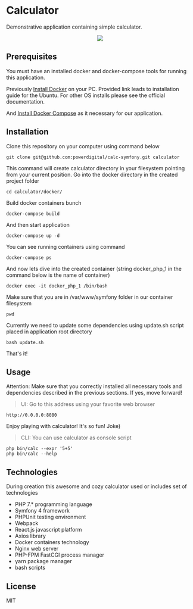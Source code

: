 # Calculator
Demonstrative application containing simple calculator.
<p align="center"><img src="https://github.com/powerdigital/calc-symfony/tree/master/public/assets/img/calc.png"></p>

Prerequisites
---
You must have an installed docker and docker-compose tools for running this application.

Previously [Install Docker](https://docs.docker.com/install/linux/docker-ce/ubuntu/#install-docker-ce) on your PC.
Provided link leads to installation guide for the Ubuntu.
For other OS installs please see the official documentation.

And [Install Docker Compose](https://docs.docker.com/compose/install/) as it necessary for our application.


Installation
---
Clone this repository on your computer using command below
```
git clone git@github.com:powerdigital/calc-symfony.git calculator
```
This command will create calculator directory in your filesystem pointing from your current position.
Go into the docker directory in the created project folder

```
cd calculator/docker/
```
Build docker containers bunch
```
docker-compose build
```
And then start application
```
docker-compose up -d
```

You can see running containers using command
```
docker-compose ps
```
And now lets dive into the created container (string docker_php_1 in the command below is the name of container)
```
docker exec -it docker_php_1 /bin/bash
```
Make sure that you are in /var/www/symfony folder in our container filesystem
```
pwd
```
Currently we need to update some dependencies using update.sh script placed in application root directory
```
bash update.sh
```
That's it!

Usage
---
Attention: Make sure that you correctly installed all necessary tools and dependencies described in the previous sections.
If yes, move forward! 
> UI: Go to this address using your favorite web browser 
```
http://0.0.0.0:8080
```
Enjoy playing with calculator! It's so fun! Joke)

> CLI: You can use calculator as console script
```
php bin/calc --expr '5+5'
php bin/calc --help
```

Technologies
---
During creation this awesome and cozy calculator used or includes set of technologies
- PHP 7.* programming language
- Symfony 4 framework
- PHPUnit testing environment
- Webpack
- React.js javascript platform
- Axios library
- Docker containers technology
- Nginx web server
- PHP-FPM FastCGI process manager
- yarn package manager
- bash scripts


License
---
MIT
